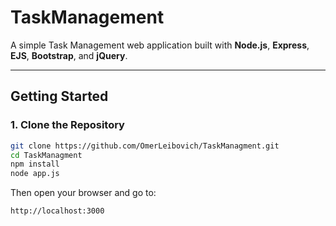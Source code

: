 # TaskManagement 

A simple Task Management web application built with **Node.js**, **Express**, **EJS**, **Bootstrap**, and **jQuery**.

---

##  Getting Started

### 1. Clone the Repository
```bash
git clone https://github.com/OmerLeibovich/TaskManagment.git
cd TaskManagment
npm install
node app.js
```

Then open your browser and go to:
```
http://localhost:3000
```
